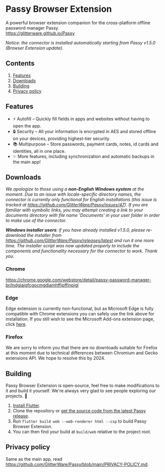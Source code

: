 # Passy Browser Extension

A powerful browser extension companion for the cross-platform offline password manager Passy.  
https://glitterware.github.io/Passy

*Notice: the connector is installed automatically starting from Passy v1.5.0 (Browser Extension update).*

## Contents

1. [Features](#features)
2. [Downloads](#downloads)
3. [Building](#building)
4. [Privacy policy](#privacy-policy)

## Features

- ⚡ Autofill – Quickly fill fields in apps and websites without having to open the app.
- 🔒 Security – All your information is encrypted in AES and stored offline on your devices, providing highest-tier security.
- 📚 Multipurpose – Store passwords, payment cards, notes, id cards and identities, all in one place.
- ✨ More features, including synchronization and automatic backups in the main app!

## Downloads

*We apologize to those using a **non-English Windows system** at the moment. Due to an issue with locale-specific directory names, the connector is currently only functional for English installations (this issue is tracked at https://github.com/GlitterWare/Passy/issues/47). If you are familiar with symbolic links, you may attempt creating a link to your documents directory with file name 'Documents' in your user folder in order to make use of the connector.*

***Windows installer users**: if you have already installed v1.5.0, please re-download the installer from https://github.com/GlitterWare/Passy/releases/latest and run it one more time. The installer script was now updated properly to include the components and functionality necessary for the connector to work. Thank you.*

### Chrome

https://chrome.google.com/webstore/detail/passy-password-manager-br/lndgiajgfcgocmgdiamhffipffjnpigl

### Edge

Edge extension is currently non-functional, but as Microsoft Edge is fully compatible with Chrome extensions you can safely use the link above for installation. If you still wish to see the Microsoft Add-ons extension page, click [here](https://microsoftedge.microsoft.com/addons/detail/passy-password-manager-/khcfpejnhlonmipnjmlebjncibplamff).

### Firefox

We are sorry to inform you that there are no downloads suitable for Firefox at this moment due to technical differences between Chromium and Gecko extensions API. We hope to resolve this by 2024.

## Building

Passy Browser Extension is open-source, feel free to make modifications to it and build it yourself. We're always very glad to see people exploring our projects. 👥

1. [Install Flutter](https://docs.flutter.dev/get-started/install).
2. Clone the repository or [get the source code from the latest Passy release](https://github.com/GlitterWare/Passy/releases/latest).
3. Run `flutter build web --web-renderer html --csp` to build Passy Browser Extension.
4. You can then find your build at `build/web` relative to the project root.

## Privacy policy

Same as the main app, read https://github.com/GlitterWare/Passy/blob/main/PRIVACY-POLICY.md.


